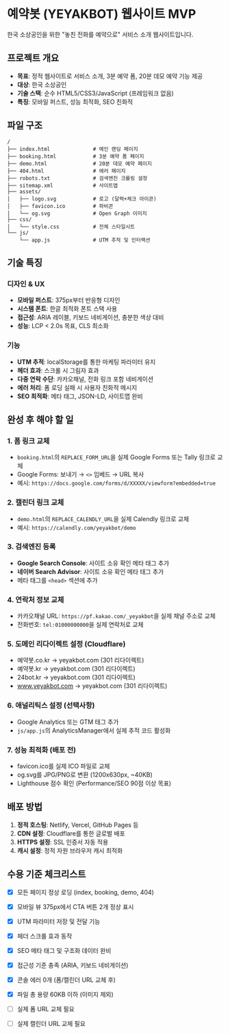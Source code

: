 # 예약봇 (YEYAKBOT) 웹사이트 MVP

한국 소상공인을 위한 "놓친 전화를 예약으로" 서비스 소개 웹사이트입니다.

## 프로젝트 개요

- **목표**: 정적 웹사이트로 서비스 소개, 3분 예약 폼, 20분 데모 예약 기능 제공
- **대상**: 한국 소상공인
- **기술 스택**: 순수 HTML5/CSS3/JavaScript (프레임워크 없음)
- **특징**: 모바일 퍼스트, 성능 최적화, SEO 친화적

## 파일 구조

```
/
├── index.html              # 메인 랜딩 페이지
├── booking.html            # 3분 예약 폼 페이지
├── demo.html               # 20분 데모 예약 페이지
├── 404.html                # 에러 페이지
├── robots.txt              # 검색엔진 크롤링 설정
├── sitemap.xml             # 사이트맵
├── assets/
│   ├── logo.svg            # 로고 (달력+체크 아이콘)
│   ├── favicon.ico         # 파비콘
│   └── og.svg              # Open Graph 이미지
├── css/
│   └── style.css           # 전체 스타일시트
└── js/
    └── app.js              # UTM 추적 및 인터랙션
```

## 기술 특징

### 디자인 & UX
- **모바일 퍼스트**: 375px부터 반응형 디자인
- **시스템 폰트**: 한글 최적화 폰트 스택 사용
- **접근성**: ARIA 레이블, 키보드 네비게이션, 충분한 색상 대비
- **성능**: LCP < 2.0s 목표, CLS 최소화

### 기능
- **UTM 추적**: localStorage를 통한 마케팅 파라미터 유지
- **헤더 효과**: 스크롤 시 그림자 효과
- **다중 연락 수단**: 카카오채널, 전화 링크 포함 네비게이션
- **에러 처리**: 폼 로딩 실패 시 사용자 친화적 메시지
- **SEO 최적화**: 메타 태그, JSON-LD, 사이트맵 완비

## 완성 후 해야 할 일

### 1. 폼 링크 교체
- `booking.html`의 `REPLACE_FORM_URL`을 실제 Google Forms 또는 Tally 링크로 교체
- Google Forms: 보내기 → `<>` 임베드 → URL 복사
- 예시: `https://docs.google.com/forms/d/XXXXX/viewform?embedded=true`

### 2. 캘린더 링크 교체  
- `demo.html`의 `REPLACE_CALENDLY_URL`을 실제 Calendly 링크로 교체
- 예시: `https://calendly.com/yeyakbot/demo`

### 3. 검색엔진 등록
- **Google Search Console**: 사이트 소유 확인 메타 태그 추가
- **네이버 Search Advisor**: 사이트 소유 확인 메타 태그 추가
- 메타 태그를 `<head>` 섹션에 추가

### 4. 연락처 정보 교체
- 카카오채널 URL: `https://pf.kakao.com/_yeyakbot`을 실제 채널 주소로 교체
- 전화번호: `tel:01000000000`을 실제 연락처로 교체

### 5. 도메인 리다이렉트 설정 (Cloudflare)
- 예약봇.co.kr → yeyakbot.com (301 리다이렉트)
- 예약봇.kr → yeyakbot.com (301 리다이렉트)  
- 24bot.kr → yeyakbot.com (301 리다이렉트)
- www.yeyakbot.com → yeyakbot.com (301 리다이렉트)

### 6. 애널리틱스 설정 (선택사항)
- Google Analytics 또는 GTM 태그 추가
- `js/app.js`의 AnalyticsManager에서 실제 추적 코드 활성화

### 7. 성능 최적화 (배포 전)
- favicon.ico를 실제 ICO 파일로 교체
- og.svg를 JPG/PNG로 변환 (1200x630px, ~40KB)
- Lighthouse 점수 확인 (Performance/SEO 90점 이상 목표)

## 배포 방법

1. **정적 호스팅**: Netlify, Vercel, GitHub Pages 등
2. **CDN 설정**: Cloudflare를 통한 글로벌 배포
3. **HTTPS 설정**: SSL 인증서 자동 적용
4. **캐시 설정**: 정적 자원 브라우저 캐시 최적화

## 수용 기준 체크리스트

- [x] 모든 페이지 정상 로딩 (index, booking, demo, 404)
- [x] 모바일 뷰 375px에서 CTA 버튼 2개 정상 표시
- [x] UTM 파라미터 저장 및 전달 기능
- [x] 헤더 스크롤 효과 동작
- [x] SEO 메타 태그 및 구조화 데이터 완비
- [x] 접근성 기준 충족 (ARIA, 키보드 네비게이션)
- [x] 콘솔 에러 0개 (폼/캘린더 URL 교체 후)
- [x] 파일 총 용량 60KB 이하 (이미지 제외)
- [ ] 실제 폼 URL 교체 필요
- [ ] 실제 캘린더 URL 교체 필요

